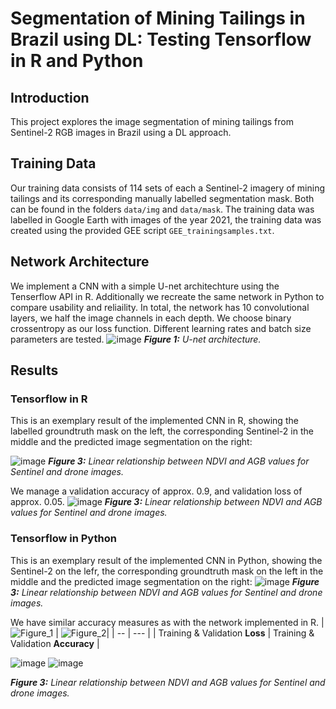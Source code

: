 # Segmentation of Mining Tailings in Brazil using DL: Testing Tensorflow in R and Python

## Introduction
This project explores the image segmentation of mining tailings from Sentinel-2 RGB images in Brazil using a DL approach. 

## Training Data
Our training data consists of 114 sets of each a Sentinel-2 imagery of mining tailings and its corresponding manually labelled segmentation mask. Both can be found in the folders `data/img` and `data/mask`. The training data was labelled in Google Earth with images of the year 2021, the training data was created using the provided GEE script `GEE_trainingsamples.txt`.

## Network Architecture
We implement a CNN with a simple U-net architechture using the Tenserflow API in R. Additionally we recreate the same network in Python to compare usability and reliaility. In total, the network has 10 convolutional layers, we half the image channels in each depth. We choose binary crossentropy as our loss function. Different learning rates and batch size parameters are tested.
![image](https://github.com/IsasGithub/tailings_seg/assets/116874799/ddcaa1cb-099e-4337-b815-670bb21d8cf7)
***Figure 1:** U-net architecture.* 

## Results
### Tensorflow in R
This is an exemplary result of the implemented CNN in R, showing the labelled groundtruth mask on the left, the corresponding Sentinel-2 in the middle and the predicted image segmentation on the right:

![image](https://github.com/IsasGithub/tailings_seg/assets/116874799/61203401-1569-4567-b1f8-b65bc255aad7)
***Figure 3:** Linear relationship between NDVI and AGB values for Sentinel and drone images.* 

We manage a validation accuracy of approx. 0.9, and validation loss of approx. 0.05.
![image](https://github.com/IsasGithub/tailings_seg/assets/116874799/c289673f-b500-45d5-b983-58981775774c)
***Figure 3:** Linear relationship between NDVI and AGB values for Sentinel and drone images.* 

### Tensorflow in Python
This is an exemplary result of the implemented CNN in Python, showing the Sentinel-2 on the lefr, the corresponding groundtruth mask on the left in the middle and the predicted image segmentation on the right:
![image](https://github.com/IsasGithub/tailings_seg/assets/116874799/10aea9be-8358-4474-9374-80a2d06cb417)
***Figure 3:** Linear relationship between NDVI and AGB values for Sentinel and drone images.* 

We have similar accuracy measures as with the network implemented in R.
| ![Figure_1](https://github.com/IsasGithub/tailings_seg/assets/116874799/00fbadb2-acac-43af-8b3a-ba31f2a05bfe) | ![Figure_2](https://github.com/IsasGithub/tailings_seg/assets/116874799/68ca701f-c512-4eb2-9a89-cee85e4a576a)|
| -- | --- |
| Training & Validation **Loss** | Training & Validation **Accuracy** |

![image](https://github.com/IsasGithub/tailings_seg/assets/116874799/44087c93-9035-4088-89ca-1c5baac0bd45)
![image](https://github.com/IsasGithub/tailings_seg/assets/116874799/af773968-6810-435a-944f-dbf1d91ffa77)



***Figure 3:** Linear relationship between NDVI and AGB values for Sentinel and drone images.* 
